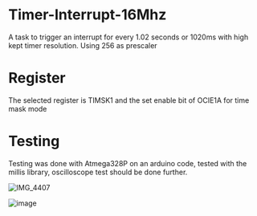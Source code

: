 # Timer-Interrupt-16Mhz
A task to trigger an interrupt for every 1.02 seconds or 1020ms with high kept timer resolution. Using 256 as prescaler

# Register
The selected register is TIMSK1 and the set enable bit of OCIE1A for time mask mode

# Testing
Testing was done with Atmega328P on an arduino code, tested with the millis library, oscilloscope test should be done further.

![IMG_4407](https://user-images.githubusercontent.com/72569245/130217267-2cd768b0-476c-42e1-a4c2-aedc7d49f420.jpg)


![image](https://user-images.githubusercontent.com/72569245/130217168-764b4cb9-3390-415b-b0fc-f0fc225cf1dd.png)

